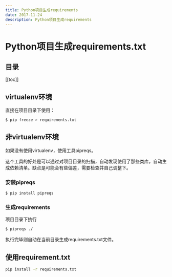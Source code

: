 ```yaml
---
title: Python项目生成requirements
date: 2017-11-24
description: Python项目生成requirements
---
```


# Python项目生成requirements.txt

## 目录

[[toc]]

## virtualenv环境

直接在项目目录下使用：

```bash
$ pip freeze > requirements.txt
```

## 非virtualenv环境

如果没有使用virtualenv，使用工具pipreqs。

这个工具的好处是可以通过对项目目录的扫描，自动发现使用了那些类库，自动生成依赖清单。缺点是可能会有些偏差，需要检查并自己调整下。

### 安装pipreqs

```bash
$ pip install pipreqs
```

### 生成requirements

项目目录下执行

```bash
$ pipreqs ./
```

执行完毕则自动在当前目录生成requirements.txt文件。

## 使用requirement.txt

```bash
pip install -r requirements.txt
```

